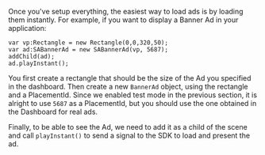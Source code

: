 Once you've setup everything, the easiest way to load ads is by loading them instantly.
For example, if you want to display a Banner Ad in your application:

```
var vp:Rectangle = new Rectangle(0,0,320,50);
var ad:SABannerAd = new SABannerAd(vp, 5687);
addChild(ad);
ad.playInstant();

```

You first create a rectangle that should be the size of the Ad you specified in the dashboard. Then create a new `BannerAd` object, using the rectangle and a PlacementId. 
Since we enabled test mode in the previous section, it is alright to use `5687` as a PlacementId, but you should use the one obtained in the Dashboard for real ads.

Finally, to be able to see the Ad, we need to add it as a child of the scene and call `playInstant()` to send a signal to the SDK to load and present the ad.